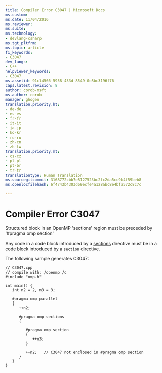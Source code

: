 ```yaml
---
title: Compiler Error C3047 | Microsoft Docs
ms.custom: 
ms.date: 11/04/2016
ms.reviewer: 
ms.suite: 
ms.technology:
- devlang-csharp
ms.tgt_pltfrm: 
ms.topic: article
f1_keywords:
- C3047
dev_langs:
- C++
helpviewer_keywords:
- C3047
ms.assetid: 91c14566-5958-433d-8549-0e8bc3196f76
caps.latest.revision: 8
author: corob-msft
ms.author: corob
manager: ghogen
translation.priority.ht:
- de-de
- es-es
- fr-fr
- it-it
- ja-jp
- ko-kr
- ru-ru
- zh-cn
- zh-tw
translation.priority.mt:
- cs-cz
- pl-pl
- pt-br
- tr-tr
translationtype: Human Translation
ms.sourcegitcommit: 3168772cbb7e8127523bc2fc2da5cc9b4f59beb8
ms.openlocfilehash: 6f4743b4303d69ecfe4a128abc8e4bfa572c8c7c

---
```

# Compiler Error C3047
Structured block in an OpenMP 'sections' region must be preceded by '#pragma omp section'  
  
 Any code in a code block introduced by a [sections](../../parallel/openmp/reference/sections-openmp.md) directive must be in a code block introduced by a `section` directive.  
  
 The following sample generates C3047:  
  
```  
// C3047.cpp  
// compile with: /openmp /c  
#include "omp.h"  
  
int main() {  
   int n2 = 2, n3 = 3;  
  
   #pragma omp parallel  
   {  
      ++n2;  
  
      #pragma omp sections  
      {  
  
         #pragma omp section  
         {  
            ++n3;  
         }  
  
         ++n2;   // C3047 not enclosed in #pragma omp section  
      }  
   }  
}  
```


<!--HONumber=Jan17_HO2-->


